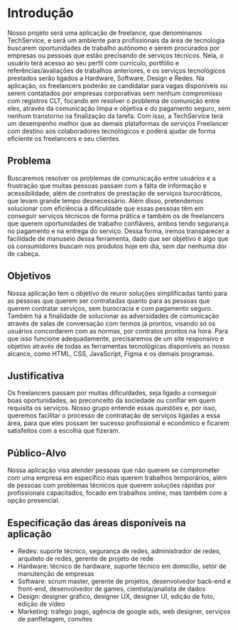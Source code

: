 # Introdução
  Nosso projeto será uma aplicação de freelance, que denominanos TechService, e será um ambiente para profissionais da área de tecnologia buscarem oportunidades de trabalho autônomo e serem procurados por empresas ou pessoas que estão precisando de serviços técnicos. Nela, o usuário terá acesso ao seu perfil com currículo, portfólio e referências/avaliações de trabalhos anteriores, e os serviços tecnológicos prestados serão ligados a Hardware, Software, Design e Redes.
  Na aplicação, os freelancers poderão se candidatar para vagas disponíveis ou serem contatados por empresas corporativas sem nenhum compromisso com registros CLT, focando em resolver o problema de comunição entre eles, através da comunicação limpa e objetiva e do pagamento seguro, sem nenhum transtorno na finalização da tarefa. Com isso, a TechService terá um desempenho melhor que as demais plataformas de serviços Freelancer com destino aos colaboradores tecnológicos e poderá ajudar de forma eficiente os freelancers e seu clientes.

## Problema

   Buscaremos resolver os problemas de comunicação entre usuários e a frustração que muitas pessoas passam com a falta de informação e acessibilidade, além de contratos de prestação de serviços burocráticos, que levam grande tempo desnecessário. Além disso, pretendemos solucionar com eficiência a dificuldade que essas pessoas têm em conseguir serviços técnicos de forma prática e também os de freelancers que querem oportunidades de trabalho confiáveis, ambos tendo segurança no pagamento e na entrega do serviço. Dessa forma, iremos transparecer a facilidade de manuseio dessa ferramenta, dado que ser objetivo é algo que os consumidores buscam nos produtos hoje em dia, sem dar nenhuma dor de cabeça. 

## Objetivos

   Nossa aplicação tem o objetivo de reunir soluções simplificadas tanto para as pessoas que querem ser contratadas quanto para as pessoas que querem contratar serviços, sem burocracia e com pagamento seguro. Também há a finalidade de solucionar as adversidades de comunicação através de salas de conversação com termos já prontos, visando só os usuários concordarem com as normas, por contratos prontos na hora. Para que isso funcione adequadamente, precisaremos de um site responsivo e objetivo através de todas as ferramentas tecnológicas disponíveis ao nosso alcance, como HTML, CSS, JavaScript, Figma e os demais programas.

## Justificativa
Os freelancers passam por muitas dificuldades, seja ligado a conseguir boas oportunidades, ao preconceito da sociedade ou confiar em quem requisita os serviços. Nosso grupo entende essas questões e, por isso, queremos facilitar o processo de contratação de serviços ligadas a essa área, para que eles possam ter sucesso profissional e econômico e ficarem satisfeitos com a escolha que fizeram.

## Público-Alvo
Nossa aplicação visa atender pessoas que não querem se comprometer com uma empresa em específico mas querem trabalhos temporários, além de pessoas com problemas técnicos que querem soluções rápidas por profissionais capacitados, focado em trabalhos online, mas também com a opção presencial.

## Especificação das áreas disponíveis na aplicação
* Redes: suporte técnico, segurança de redes, administrador de redes, arquiteto de redes, gerente de projeto de rede
* Hardware: técnico de hardware, suporte técnico em domicílio, setor de manutenção de empresas
* Software: scrum master, gerente de projetos, desenvolvedor back-end e front-end, desenvolvedor de games, cientista/analista de dados
* Design: designer gráfico, designer UX, designer UI, edição de foto, edição de vídeo
* Marketing: tráfego pago, agência de google ads, web designer, serviços de panfletagem, convites

